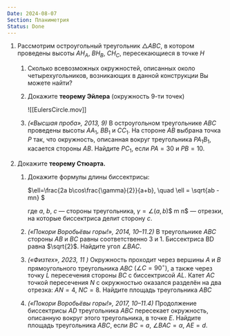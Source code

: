 ```yaml
---
Date: 2024-08-07
Section: Планиметрия
Status: Done
---
```

1. Рассмотрим остроугольный треугольник $\triangle ABC$﻿, в котором проведены высоты $AH_A$﻿, $BH_B$﻿, $CH_C$﻿, пересекающиеся в точке $H$﻿
    1. Сколько всевозможных окружностей, описанных около четырехугольников, возникающих в данной конструкции Вы можете найти?
    2. Докажите **теорему Эйлера** (окружность 9-ти точек)
        
        ![[EulersCircle.mov]]
        
    3. _(«Высшая проба», 2013, 9)_ В остроугольном треугольнике $ABC$﻿ проведены высоты $AA_1$﻿, $BB_1$﻿ и $CC_1$﻿. На стороне $AB$﻿ выбрана точка $P$﻿ так, что окружность, описанная вокруг треугольника $PA_1B_1$﻿, касается стороны $AB$﻿. Найдите $PC_1$﻿, если $PA = 30$﻿ и $PB = 10$﻿.
2. Докажите **теорему Стюарта.**
    1. Докажите формулы длины биссектрисы:
        
        $\ell=\frac{2a b\cos\frac{\gamma}{2}}{a+b}, \quad \ell = \sqrt{ab - mn} $
        
        где $a$﻿, $b$﻿, $c$﻿ — стороны треугольника, $\gamma = \angle (a, b)$﻿$ $﻿$m$﻿$ $﻿$n$﻿ — отрезки, на которые биссектриса делит сторону $c$﻿.
        
    2. _(«Покори Воробьёвы горы!», 2014, 10–11.2)_ В треугольнике $ABC$﻿ стороны $AB$﻿ и $BC$﻿ равны соответственно $3$﻿ и $1$﻿. Биссектриса BD равна $\sqrt{2}$﻿. Найдите угол $\angle BAC$﻿.
    3. _(«Физтех», 2023, 11 )_ Окружность проходит через вершины $A$﻿ и $B$﻿ прямоугольного треугольника $ABC$﻿ $(∠C = 90^\circ)$﻿, а также через точку $L$﻿ пересечения стороны $BC$﻿ с биссектрисой $AL$﻿. Катет $AC$﻿ точкой пересечения $N$﻿ с окружностью оказался разделён на два отрезка: $AN = 4$﻿, $NC = 8$﻿. Найдите площадь треугольника $ABC$﻿
    4. _(«Покори Воробьёвы горы!», 2017, 10–11.4)_ Продолжение биссектрисы $AD$﻿ треугольника $ABC$﻿ пересекает окружность, описанную вокруг этого треугольника, в точке $E$﻿. Найдите площадь треугольника $ABC$﻿, если $BC = a$﻿, $∠BAC = α$﻿, $AE = d$﻿.